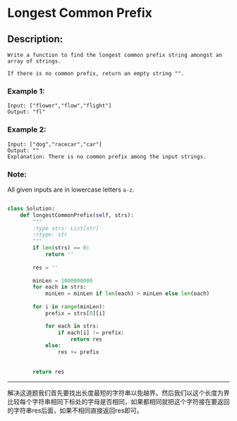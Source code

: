 # Longest Common Prefix
## Description:
```
Write a function to find the longest common prefix string amongst an array of strings.

If there is no common prefix, return an empty string "".
```
### Example 1:
```
Input: ["flower","flow","flight"]
Output: "fl"
```
### Example 2:
```
Input: ["dog","racecar","car"]
Output: ""
Explanation: There is no common prefix among the input strings.
```
### Note:

All given inputs are in lowercase letters `a-z`.

```python

class Solution:
    def longestCommonPrefix(self, strs):
        """
        :type strs: List[str]
        :rtype: str
        """
        if len(strs) == 0:
            return ''
        
        res = ''
        
        minLen = 1000000000
        for each in strs:
            minLen = minLen if len(each) > minLen else len(each)
        
        for i in range(minLen):
            prefix = strs[0][i]

            for each in strs:
                if each[i] != prefix:
                    return res
            else:
                res += prefix
                
        
        return res
```
***************************************
解决这道题我们首先要找出长度最短的字符串以免越界。然后我们以这个长度为界比较每个字符串相同下标处的字母是否相同，如果都相同就把这个字符接在要返回的字符串res后面，如果不相同直接返回res即可。